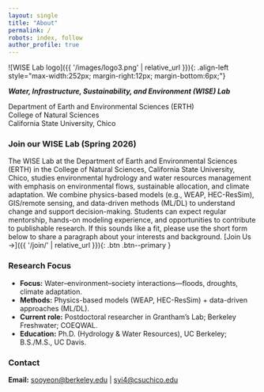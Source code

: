 ```yaml
---
layout: single
title: "About"
permalink: /
robots: index, follow
author_profile: true
---
```


<!-- paste the full content of your current _pages/about.md below this line -->
![WISE Lab logo]({{ '/images/logo3.png' | relative_url }}){: .align-left style="max-width:252px; margin-right:12px; margin-bottom:6px;"}

**_Water, Infrastructure, Sustainability, and Environment (WISE) Lab_**

Department of Earth and Environmental Sciences (ERTH)  
College of Natural Sciences  
California State University, Chico


### Join our WISE Lab (Spring 2026)
The WISE Lab at the Department of Earth and Environmental Sciences (ERTH) in the College of Natural Sciences, California State University, Chico, studies environmental hydrology and water resources management with emphasis on environmental flows, sustainable allocation, and climate adaptation. We combine physics-based models (e.g., WEAP, HEC-ResSim), GIS/remote sensing, and data-driven methods (ML/DL) to understand change and support decision-making. Students can expect regular mentorship, hands-on modeling experience, and opportunities to contribute to publishable research. If this sounds like a fit, please use the short form below to share a paragraph about your interests and background. 
[Join Us →]({{ '/join/' | relative_url }}){: .btn .btn--primary }

<!--
### Teaching (Spring 2026)
- ERTH 660 — Introduction to Spatial Analysis for Environmental Sciences
- ERTH 104 — Introduction to Climate Change
-->

### Research Focus
- **Focus:** Water–environment–society interactions—floods, droughts, climate adaptation.  
- **Methods:** Physics-based models (WEAP, HEC-ResSim) + data-driven approaches (ML/DL).  
- **Current role:** Postdoctoral researcher in Grantham’s Lab; Berkeley Freshwater; COEQWAL.  
- **Education:** Ph.D. (Hydrology & Water Resources), UC Berkeley; B.S./M.S., UC Davis.

### Contact
**Email:** [sooyeon@berkeley.edu](mailto:sooyeon@berkeley.edu) \| [syi4@csuchico.edu](mailto:syi4@csuchico.edu)
